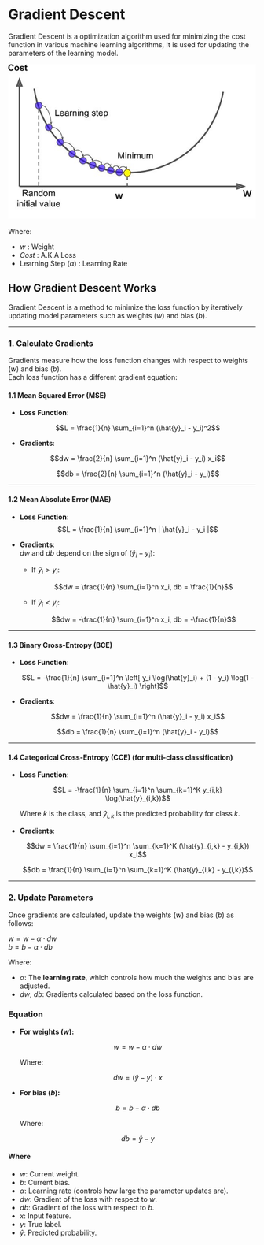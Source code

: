 # Gradient Descent

Gradient Descent is a optimization algorithm used for minimizing the cost function in various machine learning algorithms, It is used for updating the parameters of the learning model.

![gradient descent](../../assets/gradient_descent.jpeg)

Where:

- $w$ : Weight
- $Cost$ : A.K.A Loss
- Learning Step ($\alpha$) : Learning Rate

## **How Gradient Descent Works**

Gradient Descent is a method to minimize the loss function by iteratively updating model parameters such as weights ($w$) and bias ($b$).

---

### **1. Calculate Gradients**

Gradients measure how the loss function changes with respect to weights ($w$) and bias ($b$).  
Each loss function has a different gradient equation:

#### **1.1 Mean Squared Error (MSE)**  

- **Loss Function**:
  
  $$L = \frac{1}{n} \sum_{i=1}^n (\hat{y}_i - y_i)^2$$

- **Gradients**:
  
  $$dw = \frac{2}{n} \sum_{i=1}^n (\hat{y}_i - y_i) x_i$$
  
  $$db = \frac{2}{n} \sum_{i=1}^n (\hat{y}_i - y_i)$$

---

#### **1.2 Mean Absolute Error (MAE)**  

- **Loss Function**:  
  $$L = \frac{1}{n} \sum_{i=1}^n | \hat{y}_i - y_i |$$

- **Gradients**:  
  $dw$ and $db$ depend on the sign of $(\hat{y}_i - y_i)$:
  
  - If $\hat{y}_i > y_i$:
    
    $$dw = \frac{1}{n} \sum_{i=1}^n x_i, db = \frac{1}{n}$$
    
  - If $\hat{y}_i < y_i$:
    
    $$dw = -\frac{1}{n} \sum_{i=1}^n x_i, db = -\frac{1}{n}$$

---

#### **1.3 Binary Cross-Entropy (BCE)**  

- **Loss Function**:
  
  $$L = -\frac{1}{n} \sum_{i=1}^n \left[ y_i \log(\hat{y}_i) + (1 - y_i) \log(1 - \hat{y}_i) \right]$$

- **Gradients**:
  
  $$dw = \frac{1}{n} \sum_{i=1}^n (\hat{y}_i - y_i) x_i$$
  
  $$db = \frac{1}{n} \sum_{i=1}^n (\hat{y}_i - y_i)$$

---

#### **1.4 Categorical Cross-Entropy (CCE)** (for multi-class classification)  

- **Loss Function**:
  
  $$L = -\frac{1}{n} \sum_{i=1}^n \sum_{k=1}^K y_{i,k} \log(\hat{y}_{i,k})$$
  
  Where $k$ is the class, and $\hat{y}_{i,k}$ is the predicted probability for class $k$.

- **Gradients**:
  
  $$dw = \frac{1}{n} \sum_{i=1}^n \sum_{k=1}^K (\hat{y}_{i,k} - y_{i,k}) x_i$$
  
  $$db = \frac{1}{n} \sum_{i=1}^n \sum_{k=1}^K (\hat{y}_{i,k} - y_{i,k})$$

---

### **2. Update Parameters**

Once gradients are calculated, update the weights ($w$) and bias ($b$) as follows:

$w = w - \alpha \cdot dw$  
$b = b - \alpha \cdot db$

Where:

- $\alpha$: The **learning rate**, which controls how much the weights and bias are adjusted.
- $dw$, $db$: Gradients calculated based on the loss function.

### Equation

- **For weights ($w$):**

  $$
  w = w - \alpha \cdot dw
  $$
  
  Where:
  
  $$
  dw = (\hat{y} - y) \cdot x
  $$

- **For bias ($b$):**
  
  $$b = b - \alpha \cdot db$$
  
  Where:
  
  $$db = \hat{y} - y$$

#### **Where**

- $w$: Current weight.  
- $b$: Current bias.  
- $\alpha$: Learning rate (controls how large the parameter updates are).  
- $dw$: Gradient of the loss with respect to $w$.  
- $db$: Gradient of the loss with respect to $b$.  
- $x$: Input feature.  
- $y$: True label.  
- $\hat{y}$: Predicted probability.  
